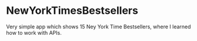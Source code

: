 # NewYorkTimesBestsellers

Very simple app which shows 15 Ney York Time Bestsellers, where I learned how to work with APIs.
